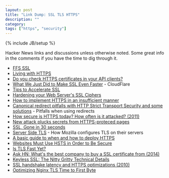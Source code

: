 ```yaml
---
layout: post
title: "Link Dump: SSL TLS HTTPS"
description: ""
category: 
tags: ["https", "security"]
---
```

{% include JB/setup %}

 Hacker News links and discussions unless otherwise noted. Some great info in the comments if you have the time to dig through it.

* [FFS SSL](https://news.ycombinator.com/item?id=8471877)
* [Living with HTTPS](https://news.ycombinator.com/item?id=4266626)
* [Do you check HTTPS certificates in your API clients?](https://news.ycombinator.com/item?id=4309830)
* [What We Just Did to Make SSL Even Faster](http://blog.cloudflare.com/what-we-just-did-to-make-ssl-even-faster/) - CloudFlare
* [Tips to Accelerate SSL](https://news.ycombinator.com/item?id=5115834)
* [Hardening your Web Server's SSL Ciphers](https://news.ycombinator.com/item?id=5171250)
* [How to implement HTTPS in an insufficient manner](https://news.ycombinator.com/item?id=5491648)
* [Canonical redirect pitfalls with HTTP Strict Transport Security and some solutions](https://coderrr.wordpress.com/2010/12/27/canonical-redirect-pitfalls-with-http-strict-transport-security-and-some-solutions/) - Pitfalls when using redirects
* [How secure is HTTPS today?  How often is it attacked? (2011)](https://news.ycombinator.com/item?id=5926131)
* [New attack plucks secrets from HTTPS-proteced pages](https://news.ycombinator.com/item?id=6141286)
* [SSL, Gone in 30 seconds](https://news.ycombinator.com/item?id=6146062)
* [Server Side TLS](https://wiki.mozilla.org/Security/Server_Side_TLS) - How Mozilla configures TLS on their servers
* [A basic guide to when and how to deploy HTTPS](https://news.ycombinator.com/item?id=6946962)
* [Websites Must Use HSTS in Order to Be Secure](https://news.ycombinator.com/item?id=7534522)
* [Is TLS Fast Yet?](https://news.ycombinator.com/item?id=7953443)
* [Ask HN: What's the best company to buy a SSL certificate from (2014)](https://news.ycombinator.com/item?id=8344238)
* [Keyless SSL: The Nitty Gritty Technical Details](https://news.ycombinator.com/item?id=8339705)
* [SSL handshake latency and HTTPS optimizations (2010)](https://news.ycombinator.com/item?id=8358328)
* [Optimizing Nginx TLS Time to First Byte](https://news.ycombinator.com/item?id=6917117)